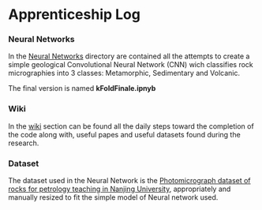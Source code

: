 # Apprenticeship Log
### Neural Networks
In the [Neural Networks](https://github.com/napolitanodst/Apprenticeship-log/tree/Apprenticeship-Code/Neural%20Networks) directory are contained all the attempts to create a simple geological Convolutional Neural Network (CNN) wich classifies rock micrographies into 3 classes: Metamorphic, Sedimentary and Volcanic.

The final version is named **kFoldFinale.ipnyb**
### Wiki
In the [wiki](https://github.com/napolitanodst/Apprenticeship-log/wiki) section can be found all the daily steps toward the completion of the code along with, useful papes and useful datasets found during the research.
### Dataset
The dataset used in the Neural Network is the [Photomicrograph dataset of rocks for petrology teaching in Nanjing University](https://www.scidb.cn/en/detail?dataSetId=732953783604084736), appropriately and manually resized to fit the simple model of Neural network used.
